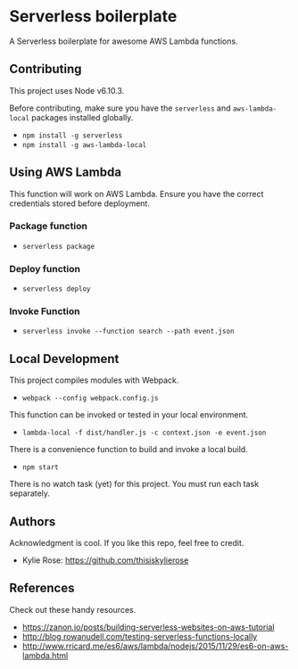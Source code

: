 # Serverless boilerplate

A Serverless boilerplate for awesome AWS Lambda functions.


## Contributing

This project uses Node v6.10.3.

Before contributing, make sure you have the `serverless` and `aws-lambda-local` packages installed globally.

- ```npm install -g serverless```
- ```npm install -g aws-lambda-local```


## Using AWS Lambda

This function will work on AWS Lambda. Ensure you have the correct credentials stored before deployment.

### Package function

- ```serverless package```

### Deploy function

- ```serverless deploy```

### Invoke Function

- ```serverless invoke --function search --path event.json```


## Local Development

This project compiles modules with Webpack.

- ```webpack --config webpack.config.js```

This function can be invoked or tested in your local environment.

- ```lambda-local -f dist/handler.js -c context.json -e event.json```

There is a convenience function to build and invoke a local build.

- ```npm start```

There is no watch task (yet) for this project. You must run each task separately.


## Authors

Acknowledgment is cool. If you like this repo, feel free to credit.

- Kylie Rose: https://github.com/thisiskylierose


## References

Check out these handy resources.

- https://zanon.io/posts/building-serverless-websites-on-aws-tutorial
- http://blog.rowanudell.com/testing-serverless-functions-locally
- http://www.rricard.me/es6/aws/lambda/nodejs/2015/11/29/es6-on-aws-lambda.html

